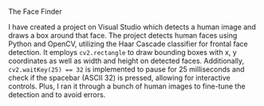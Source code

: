 The Face Finder

I have created a project on Visual Studio which detects a human image and draws a box around that face. The project detects human faces using Python and OpenCV, utilizing the Haar Cascade classifier for frontal face detection. It employs `cv2.rectangle` to draw bounding boxes with x, y coordinates as well as width and height on detected faces. Additionally, `cv2.waitKey(25) == 32` is implemented to pause for 25 milliseconds and check if the spacebar (ASCII 32) is pressed, allowing for interactive controls. Plus, I ran it through a bunch of human images to fine-tune the detection and to avoid errors.
